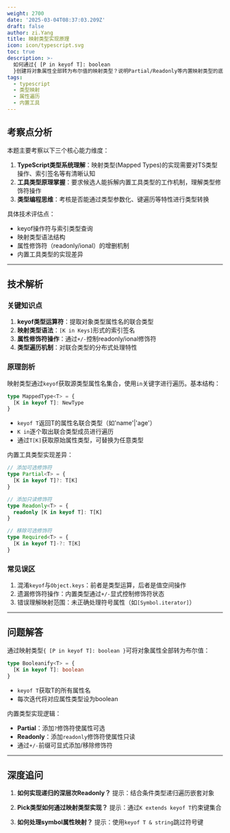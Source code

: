 ```yaml
---
weight: 2700
date: '2025-03-04T08:37:03.209Z'
draft: false
author: zi.Yang
title: 映射类型实现原理
icon: icon/typescript.svg
toc: true
description: >-
  如何通过{ [P in keyof T]: boolean
  }创建将对象属性全部转为布尔值的映射类型？说明Partial/Readonly等内置映射类型的底层实现逻辑
tags:
  - typescript
  - 类型映射
  - 属性遍历
  - 内置工具
---
```


## 考察点分析

本题主要考察以下三个核心能力维度：
1. **TypeScript类型系统理解**：映射类型(Mapped Types)的实现需要对TS类型操作、索引签名等有清晰认知
2. **工具类型原理掌握**：要求候选人能拆解内置工具类型的工作机制，理解类型修饰符操作
3. **类型编程思维**：考核是否能通过类型参数化、键遍历等特性进行类型转换

具体技术评估点：
- keyof操作符与索引类型查询
- 映射类型语法结构
- 属性修饰符（readonly/ional）的增删机制
- 内置工具类型的实现差异

---

## 技术解析

### 关键知识点
1. **keyof类型运算符**：提取对象类型属性名的联合类型
2. **映射类型语法**：`[K in Keys]`形式的索引签名
3. **属性修饰符操作**：通过`+/-`控制readonly/ional修饰符
4. **类型遍历机制**：对联合类型的分布式处理特性

### 原理剖析
映射类型通过`keyof`获取源类型属性名集合，使用`in`关键字进行遍历。基本结构：
```typescript
type MappedType<T> = {
  [K in keyof T]: NewType
}
```
- `keyof T`返回T的属性名联合类型（如'name'|'age'）
- `K in`逐个取出联合类型成员进行遍历
- 通过`T[K]`获取原始属性类型，可替换为任意类型

内置工具类型实现差异：
```typescript
// 添加可选修饰符
type Partial<T> = {
  [K in keyof T]?: T[K]
}

// 添加只读修饰符
type Readonly<T> = {
  readonly [K in keyof T]: T[K]
}

// 移除可选修饰符
type Required<T> = {
  [K in keyof T]-?: T[K]
}
```

### 常见误区
1. 混淆`keyof`与`Object.keys`：前者是类型运算，后者是值空间操作
2. 遗漏修饰符操作：内置类型通过`+/-`显式控制修饰符状态
3. 错误理解映射范围：未正确处理符号属性（如`[Symbol.iterator]`）

---

## 问题解答

通过映射类型`{ [P in keyof T]: boolean }`可将对象属性全部转为布尔值：
```typescript
type Booleanify<T> = {
  [K in keyof T]: boolean
}
```
- `keyof T`获取T的所有属性名
- 每次迭代将对应属性类型设为boolean

内置类型实现逻辑：
- **Partial**：添加`?`修饰符使属性可选
- **Readonly**：添加`readonly`修饰符使属性只读
- 通过`+/-`前缀可显式添加/移除修饰符

---

## 深度追问

1. **如何实现递归的深层次Readonly？**
   提示：结合条件类型递归遍历嵌套对象

2. **Pick类型如何通过映射类型实现？**
   提示：通过`K extends keyof T`约束键集合

3. **如何处理symbol属性映射？**
   提示：使用`keyof T & string`跳过符号键